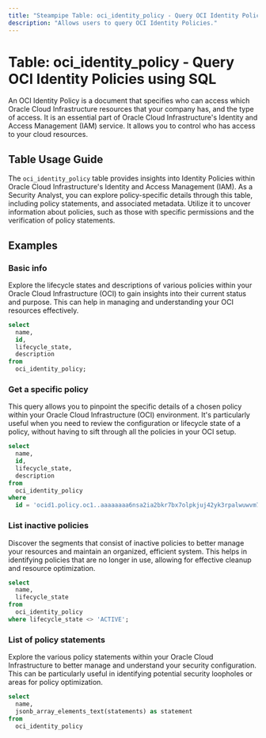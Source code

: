 ```yaml
---
title: "Steampipe Table: oci_identity_policy - Query OCI Identity Policies using SQL"
description: "Allows users to query OCI Identity Policies."
---
```


# Table: oci_identity_policy - Query OCI Identity Policies using SQL

An OCI Identity Policy is a document that specifies who can access which Oracle Cloud Infrastructure resources that your company has, and the type of access. It is an essential part of Oracle Cloud Infrastructure's Identity and Access Management (IAM) service. It allows you to control who has access to your cloud resources.

## Table Usage Guide

The `oci_identity_policy` table provides insights into Identity Policies within Oracle Cloud Infrastructure's Identity and Access Management (IAM). As a Security Analyst, you can explore policy-specific details through this table, including policy statements, and associated metadata. Utilize it to uncover information about policies, such as those with specific permissions and the verification of policy statements.

## Examples

### Basic info
Explore the lifecycle states and descriptions of various policies within your Oracle Cloud Infrastructure (OCI) to gain insights into their current status and purpose. This can help in managing and understanding your OCI resources effectively.

```sql
select
  name,
  id,
  lifecycle_state,
  description
from
  oci_identity_policy;
```

### Get a specific policy
This query allows you to pinpoint the specific details of a chosen policy within your Oracle Cloud Infrastructure (OCI) environment. It's particularly useful when you need to review the configuration or lifecycle state of a policy, without having to sift through all the policies in your OCI setup.

```sql
select
  name,
  id,
  lifecycle_state,
  description
from
  oci_identity_policy
where
  id = 'ocid1.policy.oc1..aaaaaaaa6nsa2ia2bkr7bx7olpkjuj42yk3rpalwuwvm7fjc7kz7o5wz5pmq';
```

### List inactive policies
Discover the segments that consist of inactive policies to better manage your resources and maintain an organized, efficient system. This helps in identifying policies that are no longer in use, allowing for effective cleanup and resource optimization.

```sql
select
  name,
  lifecycle_state
from
  oci_identity_policy
where lifecycle_state <> 'ACTIVE';
```

### List of policy statements
Explore the various policy statements within your Oracle Cloud Infrastructure to better manage and understand your security configuration. This can be particularly useful in identifying potential security loopholes or areas for policy optimization.

```sql
select
  name,
  jsonb_array_elements_text(statements) as statement
from
  oci_identity_policy
```